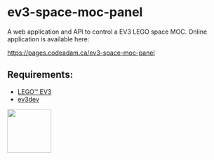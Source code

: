 # ev3-space-moc-panel

A web application and API to control a EV3 LEGO space MOC. Online application is available here:

https://pages.codeadam.ca/ev3-space-moc-panel

## Requirements:

* [LEGO&trade; EV3](https://www.lego.com/en-ca/product/lego-mindstorms-ev3-31313) 
* [ev3dev](https://www.ev3dev.org/) 

<a href="https://codeadam.ca">
<img src="https://codeadam.ca/images/code-block.png" width="100">
</a>
